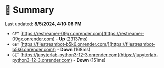 # 📖 Summary
Last updated: **8/5/2024, 4:10:08 PM**

- `GET` [https://restreamer-09gx.onrender.com](https://restreamer-09gx.onrender.com) - **Up** (23137ms)
- `GET` [https://filestreambot-b5k6.onrender.com/](https://filestreambot-b5k6.onrender.com/) - **Down** (168ms)
- `GET` [https://jupyterlab-python3-12-3.onrender.com](https://jupyterlab-python3-12-3.onrender.com) - **Down** (151ms)
